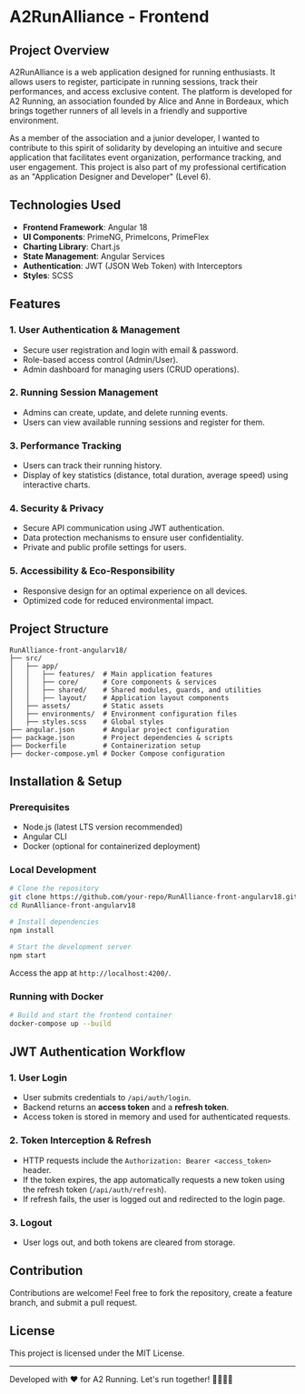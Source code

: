 # A2RunAlliance - Frontend

## Project Overview
A2RunAlliance is a web application designed for running enthusiasts. It allows users to register, participate in running sessions, track their performances, and access exclusive content. The platform is developed for A2 Running, an association founded by Alice and Anne in Bordeaux, which brings together runners of all levels in a friendly and supportive environment.

As a member of the association and a junior developer, I wanted to contribute to this spirit of solidarity by developing an intuitive and secure application that facilitates event organization, performance tracking, and user engagement. This project is also part of my professional certification as an "Application Designer and Developer" (Level 6).

## Technologies Used
- **Frontend Framework**: Angular 18
- **UI Components**: PrimeNG, PrimeIcons, PrimeFlex
- **Charting Library**: Chart.js
- **State Management**: Angular Services
- **Authentication**: JWT (JSON Web Token) with Interceptors
- **Styles**: SCSS

## Features
### 1. User Authentication & Management
- Secure user registration and login with email & password.
- Role-based access control (Admin/User).
- Admin dashboard for managing users (CRUD operations).

### 2. Running Session Management
- Admins can create, update, and delete running events.
- Users can view available running sessions and register for them.

### 3. Performance Tracking
- Users can track their running history.
- Display of key statistics (distance, total duration, average speed) using interactive charts.

### 4. Security & Privacy
- Secure API communication using JWT authentication.
- Data protection mechanisms to ensure user confidentiality.
- Private and public profile settings for users.

### 5. Accessibility & Eco-Responsibility
- Responsive design for an optimal experience on all devices.
- Optimized code for reduced environmental impact.

## Project Structure
```
RunAlliance-front-angularv18/
├── src/
│   ├── app/
│   │   ├── features/  # Main application features
│   │   ├── core/      # Core components & services
│   │   ├── shared/    # Shared modules, guards, and utilities
│   │   ├── layout/    # Application layout components
│   ├── assets/        # Static assets
│   ├── environments/  # Environment configuration files
│   ├── styles.scss    # Global styles
├── angular.json       # Angular project configuration
├── package.json       # Project dependencies & scripts
├── Dockerfile         # Containerization setup
├── docker-compose.yml # Docker Compose configuration
```

## Installation & Setup
### Prerequisites
- Node.js (latest LTS version recommended)
- Angular CLI
- Docker (optional for containerized deployment)

### Local Development
```sh
# Clone the repository
git clone https://github.com/your-repo/RunAlliance-front-angularv18.git
cd RunAlliance-front-angularv18

# Install dependencies
npm install

# Start the development server
npm start
```
Access the app at `http://localhost:4200/`.

### Running with Docker
```sh
# Build and start the frontend container
docker-compose up --build
```

## JWT Authentication Workflow
### 1. User Login
- User submits credentials to `/api/auth/login`.
- Backend returns an **access token** and a **refresh token**.
- Access token is stored in memory and used for authenticated requests.

### 2. Token Interception & Refresh
- HTTP requests include the `Authorization: Bearer <access_token>` header.
- If the token expires, the app automatically requests a new token using the refresh token (`/api/auth/refresh`).
- If refresh fails, the user is logged out and redirected to the login page.

### 3. Logout
- User logs out, and both tokens are cleared from storage.

## Contribution
Contributions are welcome! Feel free to fork the repository, create a feature branch, and submit a pull request.

## License
This project is licensed under the MIT License.

---
Developed with ❤️ for A2 Running. Let's run together! 🏃‍♂️🏃‍♀️
